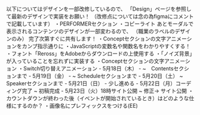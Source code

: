 <Memo>
以下についてはデザインを一部改修しているので、
「Design」ページを参照して最新のデザインで実装をお願い！
（改修点については念の為figmaにコメントで記載しています）
・PERFORMERセクション
・コピーライト
あとモーダルで表示されるコンテンツのデザインが一部変わるので、
（職業のラベルのデザインのみ）
完了次第すぐに共有します！

<TODO>
・Conceptセクションの文字アニメーションをカンプ指示通りに
・JavaScriptの変数名や関数名をわかりやすくする！
・フォント「Reross」をAdobeからダウンロードの上使用する
・「ノイズ背景」が入っていることを忘れずに実装する

<Animation>
・Conceptセクションの文字アニメーション
・Switch切り替えアニメーション


<Schedule>
- 5月18日（木）
    - ~　Contentsセクションまで
- 5月19日（金）
    - ~ Scheduleセクションまで
- 5月20日（土）
    ~ Speakerセクションまで
- 5月21日（日）
    - 少し進める
- 5月22日（月）コーディング完了
    ~ 初稿完成
- 5月23日（火）18時サイト公開
    ~ 修正→ サイト公開

<Questions>
・カウントダウンが終わった後（イベントが開始されているとき）はどのような仕様にするのか？


<memo>
・画像名にプレフィックスをつける(EE)
